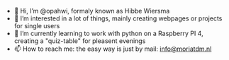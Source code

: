 - 👋 Hi, I’m @opahwi, formaly known as Hibbe Wiersma
- 👀 I’m interested in a lot of things, mainly creating webpages or projects for single users
- 🌱 I’m currently learning to work with python on a Raspberry PI 4, creating a "quiz-table" for pleasent evenings
- 📫 How to reach me: the easy way is just by mail: info@moriatdm.nl
